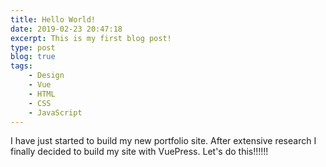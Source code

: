 ```yaml
---
title: Hello World!
date: 2019-02-23 20:47:18
excerpt: This is my first blog post!
type: post
blog: true
tags:
    - Design
    - Vue
    - HTML
    - CSS
    - JavaScript
---
```


I have just started to build my new portfolio site. After extensive research I finally decided to build my site with VuePress. Let's do this!!!!!!
